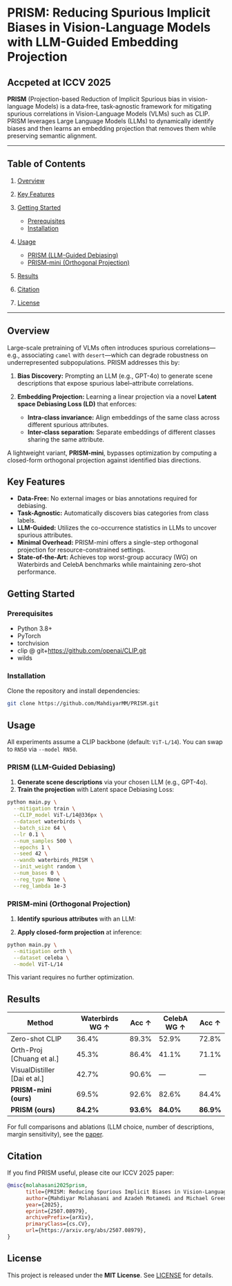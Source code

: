 # PRISM: Reducing Spurious Implicit Biases in Vision-Language Models with LLM-Guided Embedding Projection
## **Accpeted at ICCV 2025** 

**PRISM** (Projection-based Reduction of Implicit Spurious bias in vision-language Models) is a data‑free, task‑agnostic framework for mitigating spurious correlations in Vision-Language Models (VLMs) such as CLIP. PRISM leverages Large Language Models (LLMs) to dynamically identify biases and then learns an embedding projection that removes them while preserving semantic alignment.

---

## Table of Contents

1. [Overview](#overview)
2. [Key Features](#key-features)
3. [Getting Started](#getting-started)

   * [Prerequisites](#prerequisites)
   * [Installation](#installation)
4. [Usage](#usage)

   * [PRISM (LLM-Guided Debiasing)](#prism-llm-guided-debiasing)
   * [PRISM-mini (Orthogonal Projection)](#prism-mini-orthogonal-projection)
5. [Results](#results)
6. [Citation](#citation)
7. [License](#license)

---

## Overview

Large-scale pretraining of VLMs often introduces spurious correlations—e.g., associating `camel` with `desert`—which can degrade robustness on underrepresented subpopulations. PRISM addresses this by:

1. **Bias Discovery:** Prompting an LLM (e.g., GPT-4o) to generate scene descriptions that expose spurious label–attribute correlations.
2. **Embedding Projection:** Learning a linear projection via a novel **Latent space Debiasing Loss (LD)** that enforces:

   * **Intra-class invariance:** Align embeddings of the same class across different spurious attributes.
   * **Inter-class separation:** Separate embeddings of different classes sharing the same attribute.

A lightweight variant, **PRISM-mini**, bypasses optimization by computing a closed-form orthogonal projection against identified bias directions.

## Key Features

* **Data-Free:** No external images or bias annotations required for debiasing.
* **Task-Agnostic:** Automatically discovers bias categories from class labels.
* **LLM-Guided:** Utilizes the co-occurrence statistics in LLMs to uncover spurious attributes.
* **Minimal Overhead:** PRISM-mini offers a single-step orthogonal projection for resource-constrained settings.
* **State-of-the-Art:** Achieves top worst-group accuracy (WG) on Waterbirds and CelebA benchmarks while maintaining zero-shot performance.

## Getting Started

### Prerequisites

* Python 3.8+
* PyTorch 
* torchvision
* clip @ git+https://github.com/openai/CLIP.git
* wilds


### Installation

Clone the repository and install dependencies:

```bash
git clone https://github.com/MahdiyarMM/PRISM.git
```


## Usage

All experiments assume a CLIP backbone (default: `ViT-L/14`). You can swap to `RN50` via `--model RN50`.

### PRISM (LLM-Guided Debiasing)

1. **Generate scene descriptions** via your chosen LLM (e.g., GPT-4o).
2. **Train the projection** with Latent space Debiasing Loss:

```bash
python main.py \
  --mitigation train \
  --CLIP_model ViT-L/14@336px \
  --dataset waterbirds \
  --batch_size 64 \
  --lr 0.1 \
  --num_samples 500 \
  --epochs 1 \
  --seed 42 \
  --wandb waterbirds_PRISM \
  --init_weight random \
  --num_bases 0 \
  --reg_type None \
  --reg_lambda 1e-3
```


### PRISM-mini (Orthogonal Projection)

1. **Identify spurious attributes** with an LLM:

2. **Apply closed-form projection** at inference:

```bash
python main.py \
  --mitigation orth \
  --dataset celeba \
  --model ViT-L/14
```

This variant requires no further optimization.

## Results

| Method                        | Waterbirds WG ↑ | Acc ↑     | CelebA WG ↑ | Acc ↑     |
| ----------------------------- | --------------- | --------- | ----------- | --------- |
| Zero-shot CLIP                | 36.4%           | 89.3%     | 52.9%       | 72.8%     |
| Orth-Proj \[Chuang et al.]    | 45.3%           | 86.4%     | 41.1%       | 71.1%     |
| VisualDistiller \[Dai et al.] | 42.7%           | 90.6%     | —           | —         |
| **PRISM-mini (ours)**         | 69.5%           | 92.6%     | 82.6%       | 84.4%     |
| **PRISM (ours)**              | **84.2%**       | **93.6%** | **84.0%**   | **86.9%** |

For full comparisons and ablations (LLM choice, number of descriptions, margin sensitivity), see the [paper](https://arxiv.org/abs/2507.08979v1).

## Citation

If you find PRISM useful, please cite our ICCV 2025 paper:

```bibtex
@misc{molahasani2025prism,
      title={PRISM: Reducing Spurious Implicit Biases in Vision-Language Models with LLM-Guided Embedding Projection}, 
      author={Mahdiyar Molahasani and Azadeh Motamedi and Michael Greenspan and Il-Min Kim and Ali Etemad},
      year={2025},
      eprint={2507.08979},
      archivePrefix={arXiv},
      primaryClass={cs.CV},
      url={https://arxiv.org/abs/2507.08979}, 
}
```

## License

This project is released under the **MIT License**. See [LICENSE](LICENSE) for details.

